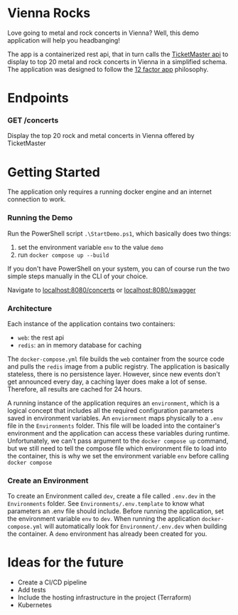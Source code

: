 # Vienna Rocks

Love going to metal and rock concerts in Vienna? Well, this demo application will help you headbanging!

The app is a containerized rest api, that in turn calls the [TicketMaster api](https://developer.ticketmaster.com/products-and-docs/apis/getting-started/) to display to top 20 metal and rock concerts in Vienna in a simplified schema. The application was designed to follow the [12 factor app](https://12factor.net/) philosophy.

# Endpoints

### GET /concerts

Display the top 20 rock and metal concerts in Vienna offered by TicketMaster

# Getting Started

The application only requires a running docker engine and an internet connection to work.

### Running the Demo

Run the PowerShell script `.\StartDemo.ps1`, which basically does two things:

1. set the environment variable `env` to the value `demo`
2. run `docker compose up --build`

If you don't have PowerShell on your system, you can of course run the two simple steps manually in the CLI of your choice.

Navigate to [localhost:8080/concerts](http://localhost:8080/concerts) or [localhost:8080/swagger](http://localhost:8080/swagger)

### Architecture

Each instance of the application contains two containers:

- `web`: the rest api
- `redis`: an in memory database for caching

The `docker-compose.yml` file builds the `web` container from the source code and pulls the `redis` image from a public registry. The application is basically stateless, there is no persistence layer. However, since new events don't get announced every day, a caching layer does make a lot of sense. Therefore, all results are cached for 24 hours.

A running instance of the application requires an `environment`, which is a logical concept that includes all the required configuration parameters saved in environment variables. An `enviornment` maps physically to a `.env` file in the `Environments` folder. This file will be loaded into the container's environment and the application can access these variables during runtime. Unfortunately, we can't pass argument to the `docker compose up` command, but we still need to tell the compose file which environment file to load into the container, this is why we set the environment variable `env` before calling `docker compose`

### Create an Environment

To create an Environment called `dev`, create a file called `.env.dev` in the `Environments` folder. See `Environments/.env.template` to know what parameters an .env file should include. Before running the application, set the environment variable `env` to `dev`. When running the application `docker-compose.yml` will automatically look for `Environment/.env.dev` when building the container. A `demo` environment has already been created for you.

# Ideas for the future

- Create a CI/CD pipeline
- Add tests
- Include the hosting infrastructure in the project (Terraform)
- Kubernetes
